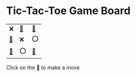 # Tic-Tac-Toe Game Board
|   |   |   |
|---|---|---|
|❌ |[🔎](XOEEXOEOX.md) |[🔎](XEOEXOEOX.md) |
|[🔎](XEEOXOEOX.md) |❌ |⭕ |
|[🔎](XEEEXOOOX.md) |⭕ |[🔎](XEXEXOEOO.md) |

Click on the 🔎 to make a move